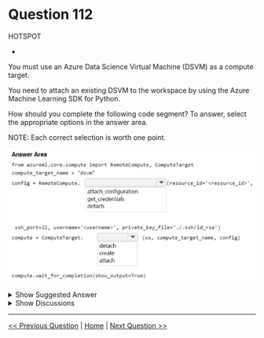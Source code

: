 # Question 112

HOTSPOT

-

You must use an Azure Data Science Virtual Machine (DSVM) as a compute target.

You need to attach an existing DSVM to the workspace by using the Azure Machine Learning SDK for Python.

How should you complete the following code segment? To answer, select the appropriate options in the answer area.

NOTE: Each correct selection is worth one point.

![Question Image](../images/q112_q_image385.png)

<details>
  <summary>Show Suggested Answer</summary>

<img src="../images/q112_ans_0_image386.png" alt="Answer Image"><br>

</details>

<details>
  <summary>Show Discussions</summary>

<blockquote><p><strong>Tommo565</strong> <code>(Fri 22 Mar 2024 09:28)</code> - <em>Upvotes: 9</em></p><p>Correct (I think) https://learn.microsoft.com/en-us/python/api/azureml-core/azureml.core.compute.remote.remotecompute?view=azure-ml-py</p></blockquote>
<blockquote><p><strong>ajay0011</strong> <code>(Thu 04 Apr 2024 02:00)</code> - <em>Upvotes: 2</em></p><p>correct</p></blockquote>
<blockquote><p><strong>SovanMistry</strong> <code>(Mon 01 Jul 2024 13:02)</code> - <em>Upvotes: 2</em></p><p>correct

You can also use subscription_id, resource_group and vm_name without constructing resourceId. with Attach Configuaration and attach functions</p></blockquote>

</details>

---

[<< Previous Question](question_111.md) | [Home](../index.md) | [Next Question >>](question_113.md)
